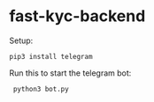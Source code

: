 # fast-kyc-backend

Setup: 
```
pip3 install telegram
```
Run this to start the telegram bot:
```
 python3 bot.py
```
